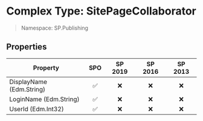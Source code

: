 # Complex Type: SitePageCollaborator

> Namespace: SP.Publishing

## Properties

Property | SPO | SP 2019 | SP 2016 | SP 2013
----------|:---:|:-------:|:-------:|:-------:
DisplayName (Edm.String) | ✅ | ❌ | ❌ | ❌
LoginName (Edm.String) | ✅ | ❌ | ❌ | ❌
UserId (Edm.Int32) | ✅ | ❌ | ❌ | ❌